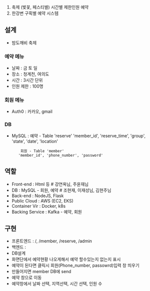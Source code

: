 1. 축제 (벛꽃, 페스티벌) 시간별 제한인원 예약
2. 한강변 구획별 예약 시스템



## 설계

 - 밤도깨비 축제



### 예약 메뉴

 - 날짜 : 금 토 일
 - 장소 : 청계천, 여의도
 - 시간 : 3시간 단위
 - 인원 제한 : 100명



### 회원 메뉴

 - Auth0 : 카카오, gmail



### DB

 - MySQL : 예약 - Table 'reserve'
                  'member_id', 'reserve_time', 'group', 'state', 'date', 'location' 

           회원 - Table 'member'
		  'member_id', 'phone_number', 'password'



## 역할

- Front-end : Html 등 			# 강연옥님, 주윤재님
- DB : MySQL - 회원, 예약		     # 조현재, 이재성님, 김현주님
- Back-end : NodeJS, Flask  		
- Public Cloud : AWS (EC2, EKS)
- Container Vir : Docker, k8s 
- Backing Service : Kafka - 예약, 회원  


## 구현
- 프론트엔드 : /, /member, /reserve, /admin
- 백엔드 : 
- DB설계
- 화면단에서 예약현황 나오게해서 예약 할수있는지 없는지 표시
- 예약이 된다면 클릭시 회원(Phone_number, passowrd)입력 창 띄우기
- 만들어지면 member DB에 send
- 예약 창으로 이동
- 예약창에서 날짜 선택, 지역선택, 시간 선택, 인원 수
